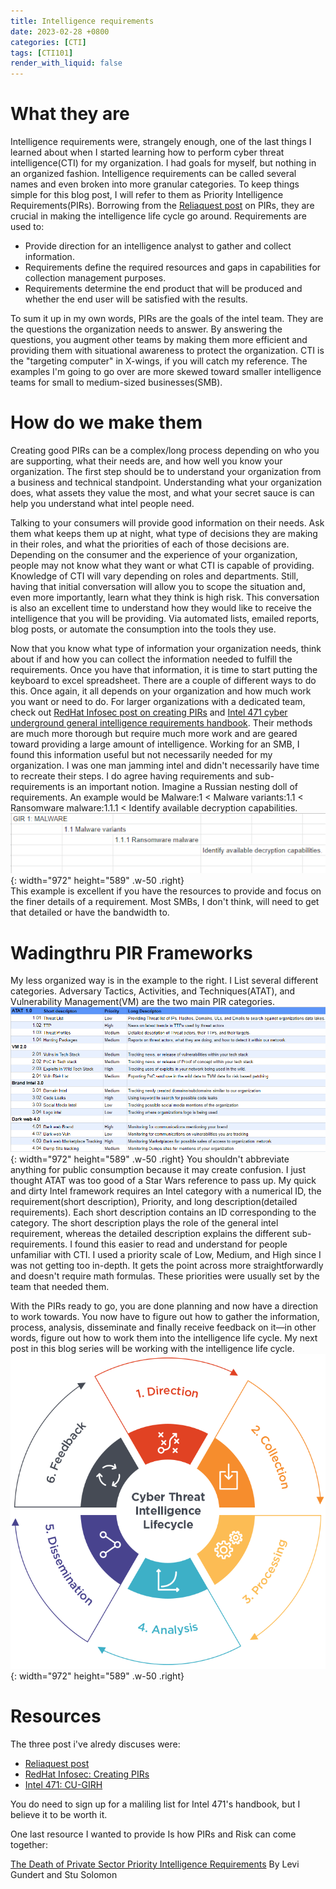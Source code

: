 ```yaml
---
title: Intelligence requirements
date: 2023-02-28 +0800
categories: [CTI]
tags: [CTI101]
render_with_liquid: false
---
```


# What they are

Intelligence requirements were, strangely enough, one of the last things I learned about when I started learning how to perform cyber threat intelligence(CTI) for my organization. I had goals for myself, but nothing in an organized fashion. Intelligence requirements can be called several names and even broken into more granular categories. To keep things simple for this blog post, I will refer to them as Priority Intelligence Requirements(PIRs). Borrowing from the [Reliaquest post](https://www.reliaquest.com/blog/lets-talk-about-intel-requirements/) on PIRs, they are crucial in making the intelligence life cycle go around. Requirements are used to:
* Provide direction for an intelligence analyst to gather and collect information. 
* Requirements define the required resources and gaps in capabilities for collection management purposes. 
* Requirements determine the end product that will be produced and whether the end user will be satisfied with the results.

To sum it up in my own words, PIRs are the goals of the intel team. They are the questions the organization needs to answer. By answering the questions, you augment other teams by making them more efficient and providing them with situational awareness to protect the organization. CTI is the "targeting computer" in X-wings, if you will catch my reference. The examples I'm going to go over are more skewed toward smaller intelligence teams for small to medium-sized businesses(SMB). 

# How do we make them  

Creating good PIRs can be a complex/long process depending on who you are supporting, what their needs are, and how well you know your organization. The first step should be to understand your organization from a business and technical standpoint. Understanding what your organization does, what assets they value the most, and what your secret sauce is can help you understand what intel people need.

Talking to your consumers will provide good information on their needs. Ask them what keeps them up at night, what type of decisions they are making in their roles, and what the priorities of each of those decisions are. Depending on the consumer and the experience of your organization, people may not know what they want or what CTI is capable of providing. Knowledge of CTI will vary depending on roles and departments. Still, having that initial conversation will allow you to scope the situation and, even more importantly, learn what they think is high risk. This conversation is also an excellent time to understand how they would like to receive the intelligence that you will be providing. Via automated lists, emailed reports, blog posts, or automate the consumption into the tools they use. 

Now that you know what type of information your organization needs, think about if and how you can collect the information needed to fulfill the requirements. Once you have that information, it is time to start putting the keyboard to excel spreadsheet. There are a couple of different ways to do this. Once again, it all depends on your organization and how much work you want or need to do. For larger organizations with a dedicated team, check out [RedHat Infosec post on creating PIRs](https://github.com/redhat-infosec/priority-intelligence-requirements-dev) and [Intel 471 cyber underground general intelligence requirements handbook](https://intel471.com/resources/cu-girh-download-request). Their methods are much more thorough but require much more work and are geared toward providing a large amount of intelligence. Working for an SMB, I found this information useful but not necessarily needed for my organization. I was one man jamming intel and didn't necessarily have time to recreate their steps. I do agree having requirements and sub-requirements is an important notion. Imagine a Russian nesting doll of requirements. An example would be Malware:1 < Malware variants:1.1 < Ransomware malware:1.1.1 < Identify available decryption capabilities. 
![Desktop View](/assets/images/intelRequirments/NestedRequirments.png){: width="972" height="589" .w-50 .right}  
This example is excellent if you have the resources to provide and focus on the finer details of a requirement. Most SMBs, I don't think, will need to get that detailed or have the bandwidth to. 

# Wadingthru PIR Frameworks

My less organized way is in the example to the right. I List several different categories. Adversary Tactics, Activities, and Techniques(ATAT), and Vulnerability Management(VM) are the two main PIR categories.
![Desktop View](/assets/images/intelRequirments/PIR.png){: width="972" height="589" .w-50 .right} 
You shouldn't abbreviate anything for public consumption because it may create confusion. I just thought ATAT was too good of a Star Wars reference to pass up. My quick and dirty Intel framework requires an Intel category with a numerical ID, the requirement(short description), Priority, and long description(detailed requirements). Each short description contains an ID corresponding to the category. The short description plays the role of the general intel requirement, whereas the detailed description explains the different sub-requirements. I found this easier to read and understand for people unfamiliar with CTI. I used a priority scale of Low, Medium, and High since I was not getting too in-depth. It gets the point across more straightforwardly and doesn't require math formulas. These priorities were usually set by the team that needed them. 

With the PIRs ready to go, you are done planning and now have a direction to work towards. You now have to figure out how to gather the information, process, analysis, disseminate and finally receive feedback on it—in other words, figure out how to work them into the intelligence life cycle. My next post in this blog series will be working with the intelligence life cycle. 
![Desktop View](/assets/images/intelRequirments/cyber-threat-intel-blog-lifecycle.png){: width="972" height="589" .w-50 .right}


# Resources
The three post i've alredy discuses were: 
* [Reliaquest post](https://www.reliaquest.com/blog/lets-talk-about-intel-requirements/)
* [RedHat Infosec: Creating PIRs](https://github.com/redhat-infosec/priority-intelligence-requirements-dev) 
* [Intel 471: CU-GIRH](https://intel471.com/resources/cu-girh-download-request)

You do need to sign up for a maliling list for Intel 471's handbook, but I believe it to be worth it. 

One last resource I wanted to provide Is how PIRs and Risk can come together:

[The Death of Private Sector Priority Intelligence Requirements](https://intelligence2risk.substack.com/p/the-death-of-private-sector-pirs) By Levi Gundert and Stu Solomon




